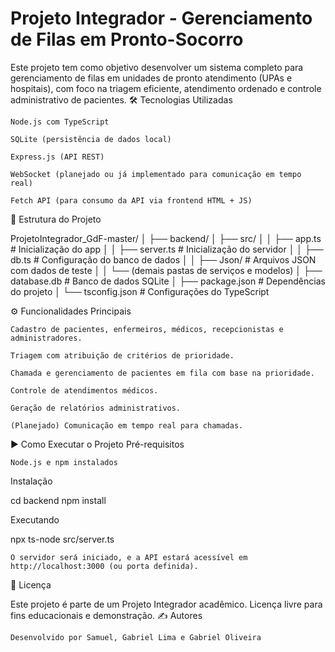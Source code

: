 # Projeto Integrador - Gerenciamento de Filas em Pronto-Socorro

Este projeto tem como objetivo desenvolver um sistema completo para gerenciamento de filas em unidades de pronto atendimento (UPAs e hospitais), com foco na triagem eficiente, atendimento ordenado e controle administrativo de pacientes.
🛠 Tecnologias Utilizadas

    Node.js com TypeScript

    SQLite (persistência de dados local)

    Express.js (API REST)

    WebSocket (planejado ou já implementado para comunicação em tempo real)

    Fetch API (para consumo da API via frontend HTML + JS)

📁 Estrutura do Projeto

ProjetoIntegrador_GdF-master/
│
├── backend/
│   ├── src/
│   │   ├── app.ts              # Inicialização do app
│   │   ├── server.ts           # Inicialização do servidor
│   │   ├── db.ts               # Configuração do banco de dados
│   │   ├── Json/               # Arquivos JSON com dados de teste
│   │   └── (demais pastas de serviços e modelos)
│   ├── database.db             # Banco de dados SQLite
│   ├── package.json            # Dependências do projeto
│   └── tsconfig.json           # Configurações do TypeScript

⚙️ Funcionalidades Principais

    Cadastro de pacientes, enfermeiros, médicos, recepcionistas e administradores.

    Triagem com atribuição de critérios de prioridade.

    Chamada e gerenciamento de pacientes em fila com base na prioridade.

    Controle de atendimentos médicos.

    Geração de relatórios administrativos.

    (Planejado) Comunicação em tempo real para chamadas.

▶️ Como Executar o Projeto
Pré-requisitos

    Node.js e npm instalados

Instalação

cd backend
npm install

Executando

npx ts-node src/server.ts

    O servidor será iniciado, e a API estará acessível em http://localhost:3000 (ou porta definida).

📄 Licença

Este projeto é parte de um Projeto Integrador acadêmico. Licença livre para fins educacionais e demonstração.
✍️ Autores

    Desenvolvido por Samuel, Gabriel Lima e Gabriel Oliveira
